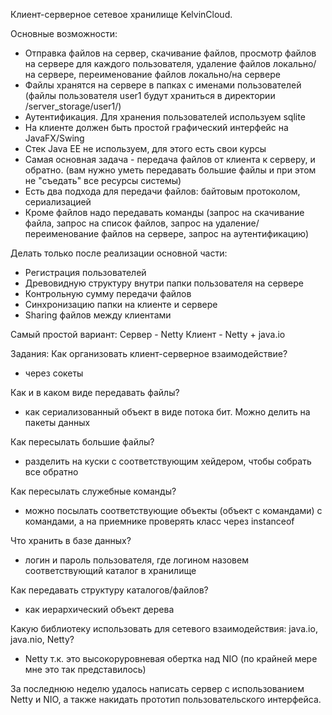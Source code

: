 Клиент-серверное сетевое хранилище KelvinCloud.

Основные возможности:
- Отправка файлов на сервер, скачивание файлов, просмотр файлов на сервере для каждого пользователя, удаление файлов 
локально/на сервере, переименование файлов локально/на сервере
- Файлы хранятся на сервере в папках с именами пользователей
(файлы пользователя user1 будут храниться в директории /server_storage/user1/)
- Аутентификация. Для хранения пользователей используем sqlite
- На клиенте должен быть простой графический интерфейс на JavaFX/Swing
- Стек Java EE не используем, для этого есть свои курсы
- Самая основная задача - передача файлов от клиента к серверу, и обратно.
(вам нужно уметь передавать большие файлы и при этом не "съедать" все ресурсы системы)
- Есть два подхода для передачи файлов: байтовым протоколом, сериализацией
- Кроме файлов надо передавать команды (запрос на скачивание файла, запрос на список файлов, запрос на 
удаление/переименование файлов на сервере, запрос на аутентификацию)

Делать только после реализации основной части:
- Регистрация пользователей
- Древовидную структуру внутри папки пользователя на сервере
- Контрольную сумму передачи файлов
- Синхронизацию папки на клиенте и сервере
- Sharing файлов между клиентами

Самый простой вариант:
Сервер - Netty
Клиент - Netty + java.io

Задания:
Как организовать клиент-серверное взаимодействие?
- через сокеты

Как и в каком виде передавать файлы?
- как сериализованный объект в виде потока бит. Можно делить на пакеты данных

Как пересылать большие файлы?
- разделить на куски с соответствующим хейдером, чтобы собрать все обратно

Как пересылать служебные команды?
- можно посылать соответствующие объекты (объект с командами) с командами, а на приемнике проверять класс через instanceof

Что хранить в базе данных?
- логин и пароль пользователя, где логином назовем соответствующий каталог в хранилище

Как передавать структуру каталогов/файлов?
- как иерархический объект дерева

Какую библиотеку использовать для сетевого взаимодействия: java.io, java.nio, Netty?
- Netty т.к. это высокоруровневая обертка над NIO (по крайней мере мне это так представилось)

За последнюю неделю удалось написать сервер с использованием Netty и NIO, а также накидать прототип пользовательского интерфейса.

